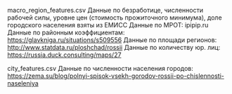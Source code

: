 macro_region_features.csv
Данные по безработице, численности рабочей силы, уровне цен (стоимость прожиточного минимума), доле городского населения взяты из ЕМИСС
Данные по МРОТ: ipipip.ru
Данные по районным коэффициентам: https://glavkniga.ru/situations/s509556
Данные по площади регионов: http://www.statdata.ru/ploshchad/rossii
Данные по количеству юр. лиц: https://russia.duck.consulting/maps/27

city_features.csv
Данные по численности населения городов: https://zema.su/blog/polnyi-spisok-vsekh-gorodov-rossii-po-chislennosti-naseleniya
